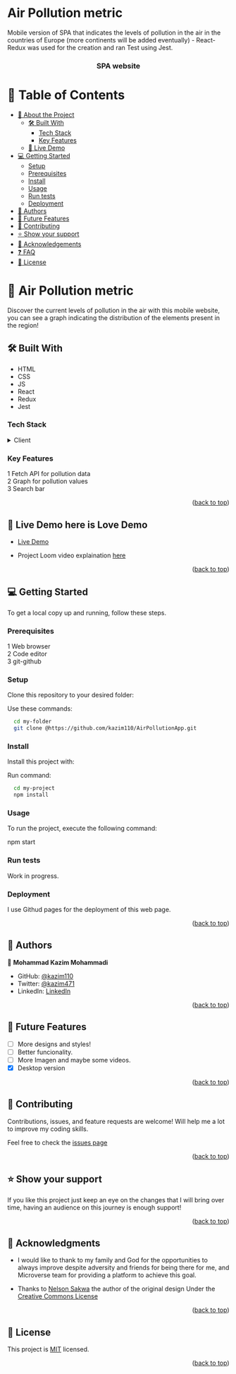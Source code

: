 # Air Pollution metric

Mobile version of SPA that indicates the levels of pollution in the air in the countries of Europe (more continents will be added eventually) - React-Redux was used for the creation and ran Test using Jest.

<a name="readme-top"></a>

<div align="center">
  <h3 id="title"><b>SPA website</b></h3>
</div>

# 📗 Table of Contents

- [📖 About the Project](#about-project)
  - [🛠 Built With](#built-with)
    - [Tech Stack](#tech-stack)
    - [Key Features](#key-features)
  - [🚀 Live Demo](#live-demo)
- [💻 Getting Started](#getting-started)
  - [Setup](#setup)
  - [Prerequisites](#prerequisites)
  - [Install](#install)
  - [Usage](#usage)
  - [Run tests](#run-tests)
  - [Deployment](#triangular_flag_on_post-deployment)
- [👥 Authors](#authors)
- [🔭 Future Features](#future-features)
- [🤝 Contributing](#contributing)
- [⭐️ Show your support](#support)
- [🙏 Acknowledgements](#acknowledgements)
- [❓ FAQ](#faq)
- [📝 License](#license)

# 📖 Air Pollution metric <a name="about-project"></a>

Discover the current levels of pollution in the air with this mobile website, you can see a graph indicating the distribution of the elements present in the region!

## 🛠 Built With <a name="built-with"></a>

- HTML
- CSS
- JS
- React
- Redux
- Jest

### Tech Stack <a name="tech-stack"></a>

<details>
  <summary>Client</summary>
  <ul>
    <li><a href="https://www.w3schools.com/html/">HTML</a></li>
    <li><a href="https://www.w3schools.com/css/">CSS</a></li> 
    <li><a href="https://create-react-app.dev/docs/getting-started">React-app</a></li> 
    <li><a href="https://www.w3schools.com/js/">Javascript</a></li> 
  </ul>
</details>

### Key Features <a name="key-features"></a>

1 Fetch API for pollution data<br>
2 Graph for pollution values<br>
3 Search bar<br>

<p align="right">(<a href="#readme-top">back to top</a>)</p>

## 🚀 Live Demo <a name="live-demo"> here is Love Demo</a>

- [Live Demo](https://air-pollution-app.onrender.com)

- Project Loom video explaination [here](https://www.loom.com/share/dfbcc43a883b4877850dbb8dbe12787c)


<p align="right">(<a href="#readme-top">back to top</a>)</p>

## 💻 Getting Started <a name="getting-started"></a>

To get a local copy up and running, follow these steps.

### Prerequisites

1 Web browser <br>
2 Code editor <br>
3 git-github<br>

### Setup

Clone this repository to your desired folder:

Use these commands:

```sh
  cd my-folder
  git clone @https://github.com/kazim110/AirPollutionApp.git
```

### Install

Install this project with:

Run command:

```sh
  cd my-project
  npm install
```

### Usage

To run the project, execute the following command:

npm start

### Run tests

Work in progress.

### Deployment

I use Githud pages for the deployment of this web page.

<p align="right">(<a href="#readme-top">back to top</a>)</p>

## 👥 Authors <a name="authors"></a>

👤 **Mohammad Kazim Mohammadi**

- GitHub: [@kazim110](https://github.com/kazim110)
- Twitter: [@kazim471](https://twitter.com/kazim471)
- LinkedIn: [LinkedIn](https://www.linkedin.com/in/kazim-mohammadi/)

<p align="right">(<a href="#readme-top">back to top</a>)</p>

## 🔭 Future Features <a name="future-features"></a>

- [ ] More designs and styles!
- [ ] Better funcionality.
- [ ] More Imagen and maybe some videos.
- [x] Desktop version

<p align="right">(<a href="#readme-top">back to top</a>)</p>

## 🤝 Contributing <a name="contributing"></a>

Contributions, issues, and feature requests are welcome! Will help me a lot to improve my coding skills.

Feel free to check the [issues page](https://github.com/kazim110/AirPollutionApp/issues)

<p align="right">(<a href="#readme-top">back to top</a>)</p>

## ⭐️ Show your support <a name="support"></a>

If you like this project just keep an eye on the changes that I will bring over time, having an audience on this journey is enough support!

<p align="right">(<a href="#readme-top">back to top</a>)</p>

## 🙏 Acknowledgments <a name="acknowledgements"></a>

- I would like to thank to my family and God for the opportunities to always improve despite adversity and friends for being there for me, and Microverse team for providing a platform to achieve this goal.

- Thanks to [Nelson Sakwa](https://www.behance.net/sakwadesignstudio) the author of the original design Under the [Creative Commons License](https://creativecommons.org/licenses/by-nc/4.0/)

<p align="right">(<a href="#readme-top">back to top</a>)</p>

## 📝 License <a name="license"></a>

This project is [MIT](./LICENSE) licensed.

<p align="right">(<a href="#readme-top">back to top</a>)</p>

